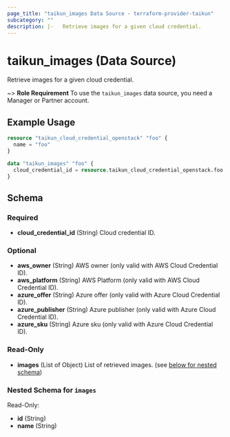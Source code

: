 ```yaml
---
page_title: "taikun_images Data Source - terraform-provider-taikun"
subcategory: ""
description: |-   Retrieve images for a given cloud credential.
---
```


# taikun_images (Data Source)

Retrieve images for a given cloud credential.

~> **Role Requirement** To use the `taikun_images` data source, you need a Manager or Partner account.

## Example Usage

```terraform
resource "taikun_cloud_credential_openstack" "foo" {
  name = "foo"
}

data "taikun_images" "foo" {
  cloud_credential_id = resource.taikun_cloud_credential_openstack.foo.id
}
```

<!-- schema generated by tfplugindocs -->
## Schema

### Required

- **cloud_credential_id** (String) Cloud credential ID.

### Optional

- **aws_owner** (String) AWS owner (only valid with AWS Cloud Credential ID).
- **aws_platform** (String) AWS Platform (only valid with AWS Cloud Credential ID).
- **azure_offer** (String) Azure offer (only valid with Azure Cloud Credential ID).
- **azure_publisher** (String) Azure publisher (only valid with Azure Cloud Credential ID).
- **azure_sku** (String) Azure sku (only valid with Azure Cloud Credential ID).

### Read-Only

- **images** (List of Object) List of retrieved images. (see [below for nested schema](#nestedatt--images))

<a id="nestedatt--images"></a>
### Nested Schema for `images`

Read-Only:

- **id** (String)
- **name** (String)


